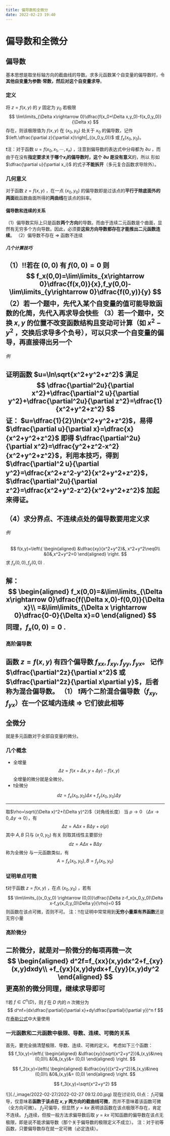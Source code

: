 ```yaml
---
title: 偏导数和全微分
date: 2022-02-23 19:40
---
```

# 偏导数和全微分

## 偏导数
基本思想是取坐标轴方向的截曲线的导数。求多元函数某个自变量的偏导数时，令**其他自变量为参数·常数，然后对这个自变量求导**。
### 定义
将 $z=f(x,y)$ 的 $y$ 固定为 $y_0$ 若极限
$$
\lim\limits_{\Delta x\rightarrow 0}\dfrac{f(x_0+\Delta x,y_0)-f(x_0,y_0)}{\Delta x}
$$
存在，则该极限值为 $f(x,y)$ 在 $(x_0,y_0)$ 处关于 $x_0$ 的偏导数，记作 $\left.\dfrac{\partial z}{\partial x}\right|_{(x_0,y_0)}$ 或 $f_x(x_0,y_0)$。

❗️注：对于函数 $u=f(x_0,x_1,\cdots,x_n)$ ，注意到偏导数的表达式中分母都为 $\partial u$ ，而由于在没有**指定要求关于哪个$x_i$**的偏导数时，这个 $\partial u$ 是**没有意义**的，所以 形如$\dfrac{\partial u}{\partial x_i}$ 的式子**不能拆开**（多元复合函数求导除外）。
### 几何意义
对于函数 $z=f(x,y)$ ，在一点 $(x_0,y_0)$ 的偏导数即是过该点的**平行于除底面外的两面**截函数曲面所得的**两曲线**在该点的斜率。
#### 偏导数和连续的关系
（1）偏导数实际上只是函数**两个方向**的导数。而由于连续二元函数是个曲面，显然有无穷多个方向导数。因此，必须要**这些方向导数都存在才能推出二元函数连续**。
（2）偏导数不存在 $\Rightarrow$ 函数不连续

##### 几个计算技巧
（1）‼️若在 $(0,0)$ 有 $f(0,0)=0$ 则
$$
f_x(0,0)=\lim\limits_{x\rightarrow 0}\dfrac{f(x,0)}{x},f_y(0,0)-\lim\limits_{y\rightarrow 0}\dfrac{f(0,y)}{y}
$$
（2）若一个题中，**先代入某个自变量的值可能导致函数的化简**，先代入再求导会快些
（3）若一个题中，交换 $x,y$ 的位置**不改变函数结构**且**变动可计算**（如 $x^2-y^2$ ，交换后求导多个负号），可以只求一个自变量的偏导，再直接得出另一个
---
###### 例
证明函数 $u=\ln\sqrt{x^2+y^2+z^2}$ 满足
$$
\dfrac{\partial^2u}{\partial x^2}+\dfrac{\partial^2 u}{\partial y^2}+\dfrac{\partial^2u}{\partial z^2}=\dfrac{1}{x^2+y^2+z^2}
$$
证：
$u=\dfrac{1}{2}\ln(x^2+y^2+z^2)$，易得 $\dfrac{\partial u}{\partial x}=\dfrac{x}{x^2+y^2+z^2}$
即得 $\dfrac{\partial^2u}{\partial x^2}=\dfrac{y^2+z^2-x^2}{x^2+y^2+z^2}$，利用本技巧，得到
$\dfrac{\partial^2 u}{\partial y^2}=\dfrac{x^2+z^2-y^2}{x^2+y^2+z^2}$，$\dfrac{\partial^2u}{\partial z^2}=\dfrac{x^2+y^2-z^2}{x^2+y^2+z^2}$
加起来得证。
---
（4）求分界点、不连续点处的偏导数要用定义求
---
###### 例
$$
f(x,y)=\left\{
\begin{aligned}
&\dfrac{xy}{x^2+y^2}&, x^2+y^2\neq0\\
&0&,x^2+y^2=0
\end{aligned}
\right.
$$
求 $f_x(0,0),f_y(0,0)$ .

解：
$$
\begin{aligned}
f_x(0,0)=&\lim\limits_{\Delta x\rightarrow 0}\dfrac{f(\Delta x,0)-f(0,0)}{\Delta x}\\
=&\lim\limits_{\Delta x \rightarrow 0}\dfrac{0-0}{\Delta x}=0
\end{aligned}
$$
同理，$f_x(0,0)=0$ .
---

### 高阶偏导数
函数 $z=f(x,y)$ 有四个偏导数 $f_{xx},f_{xy},f_{yy},f_{yx}$。
记作 $\dfrac{\partial^2z}{\partial x^2}$ 或 $\dfrac{\partial^2z}{\partial x\partial y}$，后者称为混合偏导数。
（1） ❗️两个二阶混合偏导数（$f_{xy},f_{yx}$）在一个区域内连续 $\Rightarrow$ 它们彼此相等
---
## 全微分
就是多元函数对于全部自变量的微分。
### 几个概念
* 全增量
$$
\Delta z=f(x+\Delta x,y+ \Delta y)-f(x,y)
$$
全增量的微分就是全微分。
* ❗️全微分
$$
dz=f_x(x_0,y_0)\Delta x+f_y(x_0,y_0)\Delta y
$$
---
取$\rho=\sqrt{(\Delta x)^2+(\Delta y)^2}$（对角线长度）
当 $\rho \rightarrow 0$ （$\Delta x \rightarrow 0,\Delta y \rightarrow 0$），有
$$
\Delta z=A\Delta x+B\Delta y+o(\rho)
$$
其中 $A,B$ 只与 $(x_,0,y_0)$ 有关
则取其线性主要部分
$$
dz=A\Delta x+B\Delta y
$$
称为全微分
与一元函数类似，有
$$
A=f_x(x_0,y_0),B=f_y(x_0,y_0)
$$
### 证明单点可微
❗️对于函数 $z=f(x,y)$ ，在点 $(x_0,y_0)$ ，若有
$$
\lim\limits_{(x_0,y_0) \rightarrow (0,0)}\dfrac{\Delta z-f_x(x_0,y_0)\Delta x-f_y(x_0,y_0)\Delta y}{\rho}=0
$$
则函数在该点可微，否则不可。
注：‼️在证明中常常用到**无穷小量乘有界函数**还是无穷小量

### 高阶微分
二阶微分，就是对一阶微分的每项再微一次
$$
\begin{aligned}
d^2f=f_{xx}(x,y)dx^2+f_{xy}(x,y)dxdy\\
+f_{yx}(x,y)dydx+f_{yy}(x,y)dy^2
\end{aligned}
$$
更高阶的微分同理，继续求导即可
---
‼️若 $f\in C^n(D)$，则 $f$ 在 $D$ 内的 $n$ 次微分为
$$
d^nf=(dx\dfrac{\partial}{\partial x}+dy\dfrac{\partial}{\partial y})^n f
$$
在[泰勒公式](./多元函数微分中值定理和泰勒公式.md)中大量使用

### 一元函数和二元函数中极限、导数、连续、可微的关系
首先，要完全搞清楚极限、导数、连续、可微的定义。
考虑如下三个函数：
$$
f_1(x,y)=\left\{ 
\begin{aligned}
&\dfrac{xy}{\sqrt{x^2+y^2}}&,(x,y)&\neq (0,0)\\
&0&,(x,y)&= (0,0)
\end{aligned}
\right.
$$

$$
f_2(x,y)=\left\{ 
\begin{aligned}
&\dfrac{xy}{{x^2+y^2}}&,(x,y)&\neq (0,0)\\
&0&,(x,y)&= (0,0)
\end{aligned}
\right.
$$

$$
f_3(x,y)=\sqrt{x^2+y^2}
$$

![](./_image/2022-02-27/2022-02-27 09.12.00.jpg)
现在讨论$(0,0)$点：
$f_1$可偏导，仅意味着**函数于该点在 $x,y$ 两方向的截曲线可微**，而并不意味着该函数可微（全方向可微）。
$f_2$可偏导，但显然 $y=kx$ 表明该函数在该点极限不存在，肯定不连续。
$f_3$连续，但按一般方法求偏导数后取 $y=kx$ 可知函数的偏导数在该点无极限，即是说不能求偏导数（那个关于偏导数的极限定义不成立）。
注：对于初等函数，只要偏导数存在就一定可微（必定连续）。